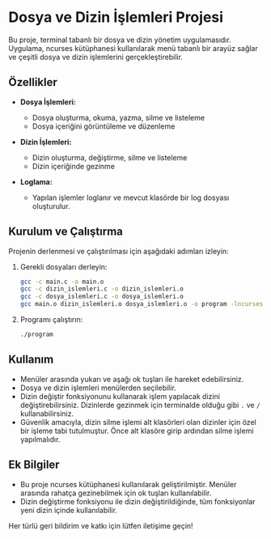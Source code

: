 # Dosya ve Dizin İşlemleri Projesi

Bu proje, terminal tabanlı bir dosya ve dizin yönetim uygulamasıdır. Uygulama, ncurses kütüphanesi kullanılarak menü tabanlı bir arayüz sağlar ve çeşitli dosya ve dizin işlemlerini gerçekleştirebilir.

## Özellikler

- **Dosya İşlemleri:**
  - Dosya oluşturma, okuma, yazma, silme ve listeleme
  - Dosya içeriğini görüntüleme ve düzenleme

- **Dizin İşlemleri:**
  - Dizin oluşturma, değiştirme, silme ve listeleme
  - Dizin içeriğinde gezinme

- **Loglama:**
  - Yapılan işlemler loglanır ve mevcut klasörde bir log dosyası oluşturulur.

## Kurulum ve Çalıştırma

Projenin derlenmesi ve çalıştırılması için aşağıdaki adımları izleyin:

1. Gerekli dosyaları derleyin:

    ```sh
    gcc -c main.c -o main.o
    gcc -c dizin_islemleri.c -o dizin_islemleri.o
    gcc -c dosya_islemleri.c -o dosya_islemleri.o
    gcc main.o dizin_islemleri.o dosya_islemleri.o -o program -lncurses
    ```

2. Programı çalıştırın:

    ```sh
    ./program
    ```

## Kullanım

- Menüler arasında yukarı ve aşağı ok tuşları ile hareket edebilirsiniz.
- Dosya ve dizin işlemleri menülerden seçilebilir.
- Dizin değiştir fonksiyonunu kullanarak işlem yapılacak dizini değiştirebilirsiniz. Dizinlerde gezinmek için terminalde olduğu gibi `.` ve `/` kullanabilirsiniz.
- Güvenlik amacıyla, dizin silme işlemi alt klasörleri olan dizinler için özel bir işleme tabi tutulmuştur. Önce alt klasöre girip ardından silme işlemi yapılmalıdır.

## Ek Bilgiler

- Bu proje ncurses kütüphanesi kullanılarak geliştirilmiştir. Menüler arasında rahatça gezinebilmek için ok tuşları kullanılabilir.
- Dizin değiştirme fonksiyonu ile dizin değiştirildiğinde, tüm fonksiyonlar yeni dizin içinde kullanılabilir.

Her türlü geri bildirim ve katkı için lütfen iletişime geçin!

